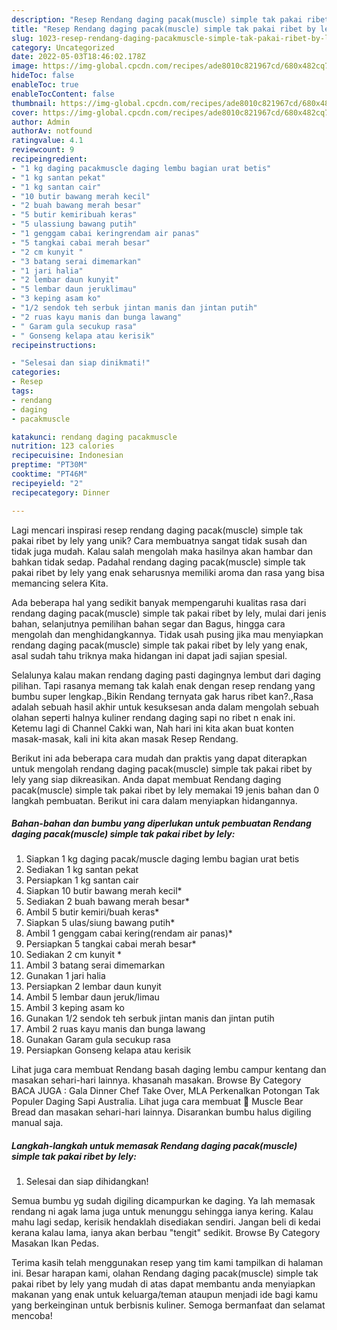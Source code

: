 ```yaml
---
description: "Resep Rendang daging pacak(muscle) simple tak pakai ribet by lely yang Lezat"
title: "Resep Rendang daging pacak(muscle) simple tak pakai ribet by lely yang Lezat"
slug: 1023-resep-rendang-daging-pacakmuscle-simple-tak-pakai-ribet-by-lely-yang-lezat
category: Uncategorized
date: 2022-05-03T18:46:02.178Z
image: https://img-global.cpcdn.com/recipes/ade8010c821967cd/680x482cq70/rendang-daging-pacakmuscle-simple-tak-pakai-ribet-by-lely-foto-resep-utama.jpg
hideToc: false
enableToc: true
enableTocContent: false
thumbnail: https://img-global.cpcdn.com/recipes/ade8010c821967cd/680x482cq70/rendang-daging-pacakmuscle-simple-tak-pakai-ribet-by-lely-foto-resep-utama.jpg
cover: https://img-global.cpcdn.com/recipes/ade8010c821967cd/680x482cq70/rendang-daging-pacakmuscle-simple-tak-pakai-ribet-by-lely-foto-resep-utama.jpg
author: Admin
authorAv: notfound
ratingvalue: 4.1
reviewcount: 9
recipeingredient:
- "1 kg daging pacakmuscle daging lembu bagian urat betis"
- "1 kg santan pekat"
- "1 kg santan cair"
- "10 butir bawang merah kecil"
- "2 buah bawang merah besar"
- "5 butir kemiribuah keras"
- "5 ulassiung bawang putih"
- "1 genggam cabai keringrendam air panas"
- "5 tangkai cabai merah besar"
- "2 cm kunyit "
- "3 batang serai dimemarkan"
- "1 jari halia"
- "2 lembar daun kunyit"
- "5 lembar daun jeruklimau"
- "3 keping asam ko"
- "1/2 sendok teh serbuk jintan manis dan jintan putih"
- "2 ruas kayu manis dan bunga lawang"
- " Garam gula secukup rasa"
- " Gonseng kelapa atau kerisik"
recipeinstructions:

- "Selesai dan siap dinikmati!"
categories:
- Resep
tags:
- rendang
- daging
- pacakmuscle

katakunci: rendang daging pacakmuscle 
nutrition: 123 calories
recipecuisine: Indonesian
preptime: "PT30M"
cooktime: "PT46M"
recipeyield: "2"
recipecategory: Dinner

---
```





Lagi mencari inspirasi resep rendang daging pacak(muscle) simple tak pakai ribet by lely yang unik? Cara membuatnya sangat tidak susah dan tidak juga mudah. Kalau salah mengolah maka hasilnya akan hambar dan bahkan tidak sedap. Padahal rendang daging pacak(muscle) simple tak pakai ribet by lely yang enak seharusnya memiliki aroma dan rasa yang bisa memancing selera Kita.





Ada beberapa hal yang sedikit banyak mempengaruhi kualitas rasa dari rendang daging pacak(muscle) simple tak pakai ribet by lely, mulai dari jenis bahan, selanjutnya pemilihan bahan segar dan Bagus, hingga cara mengolah dan menghidangkannya. Tidak usah pusing jika mau menyiapkan rendang daging pacak(muscle) simple tak pakai ribet by lely yang enak,      asal sudah tahu triknya maka hidangan ini dapat jadi sajian spesial.














Selalunya kalau makan rendang daging pasti dagingnya lembut dari daging pilihan. Tapi rasanya memang tak kalah enak dengan resep rendang yang bumbu super lengkap.,Bikin Rendang ternyata gak harus ribet kan?.,Rasa adalah sebuah hasil akhir untuk kesuksesan anda dalam mengolah sebuah olahan seperti halnya kuliner rendang daging sapi no ribet n enak ini. Ketemu lagi di Channel Cakki wan, Nah hari ini kita akan buat konten masak-masak, kali ini kita akan masak Resep Rendang.






Berikut ini ada beberapa cara mudah dan praktis yang dapat diterapkan untuk mengolah rendang daging pacak(muscle) simple tak pakai ribet by lely yang siap dikreasikan. Anda dapat membuat Rendang daging pacak(muscle) simple tak pakai ribet by lely memakai 19 jenis bahan dan 0 langkah pembuatan. Berikut ini cara dalam menyiapkan hidangannya.

<!--inarticleads1-->

##### Bahan-bahan dan bumbu yang diperlukan untuk pembuatan Rendang daging pacak(muscle) simple tak pakai ribet by lely:

1. Siapkan 1 kg daging pacak/muscle daging lembu bagian urat betis
1. Sediakan 1 kg santan pekat
1. Persiapkan 1 kg santan cair
1. Siapkan 10 butir bawang merah kecil*
1. Sediakan 2 buah bawang merah besar*
1. Ambil 5 butir kemiri/buah keras*
1. Siapkan 5 ulas/siung bawang putih*
1. Ambil 1 genggam cabai kering(rendam air panas)*
1. Persiapkan 5 tangkai cabai merah besar*
1. Sediakan 2 cm kunyit *
1. Ambil 3 batang serai dimemarkan
1. Gunakan 1 jari halia
1. Persiapkan 2 lembar daun kunyit
1. Ambil 5 lembar daun jeruk/limau
1. Ambil 3 keping asam ko
1. Gunakan 1/2 sendok teh serbuk jintan manis dan jintan putih
1. Ambil 2 ruas kayu manis dan bunga lawang
1. Gunakan  Garam gula secukup rasa
1. Persiapkan  Gonseng kelapa atau kerisik


Lihat juga cara membuat Rendang basah daging lembu campur kentang dan masakan sehari-hari lainnya. khasanah masakan. Browse By Category BACA JUGA : Gala Dinner Chef Take Over, MLA Perkenalkan Potongan Tak Populer Daging Sapi Australia. Lihat juga cara membuat 🍞 Muscle Bear Bread dan masakan sehari-hari lainnya. Disarankan bumbu halus digiling manual saja. 

<!--inarticleads2-->

##### Langkah-langkah untuk memasak Rendang daging pacak(muscle) simple tak pakai ribet by lely:


1. Selesai dan siap dihidangkan!

Semua bumbu yg sudah digiling dicampurkan ke daging. Ya lah memasak rendang ni agak lama juga untuk menunggu sehingga ianya kering. Kalau mahu lagi sedap, kerisik hendaklah disediakan sendiri. Jangan beli di kedai kerana kalau lama, ianya akan berbau &#34;tengit&#34; sedikit. Browse By Category Masakan Ikan Pedas. 

Terima kasih telah menggunakan resep yang tim kami tampilkan di halaman ini. Besar harapan kami, olahan Rendang daging pacak(muscle) simple tak pakai ribet by lely yang mudah di atas dapat membantu anda menyiapkan makanan yang enak untuk keluarga/teman ataupun menjadi ide bagi kamu yang berkeinginan untuk berbisnis kuliner. Semoga bermanfaat dan selamat mencoba!
